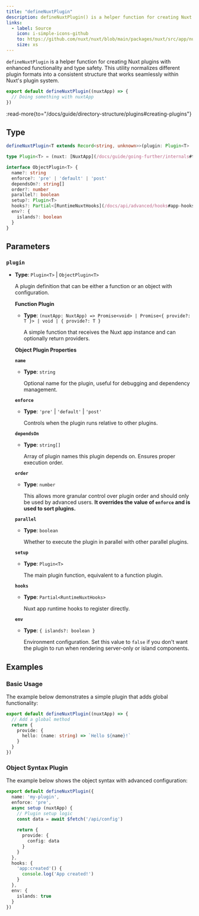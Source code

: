 ```yaml
---
title: "defineNuxtPlugin"
description: defineNuxtPlugin() is a helper function for creating Nuxt plugins.
links:
  - label: Source
    icon: i-simple-icons-github
    to: https://github.com/nuxt/nuxt/blob/main/packages/nuxt/src/app/nuxt.ts
    size: xs
---
```


`defineNuxtPlugin` is a helper function for creating Nuxt plugins with enhanced functionality and type safety. This utility normalizes different plugin formats into a consistent structure that works seamlessly within Nuxt's plugin system.

```ts [plugins/hello.ts]
export default defineNuxtPlugin((nuxtApp) => {
  // Doing something with nuxtApp
})
```

:read-more{to="/docs/guide/directory-structure/plugins#creating-plugins"}

## Type

```ts
defineNuxtPlugin<T extends Record<string, unknown>>(plugin: Plugin<T> | ObjectPlugin<T>): Plugin<T> & ObjectPlugin<T>

type Plugin<T> = (nuxt: [NuxtApp](/docs/guide/going-further/internals#the-nuxtapp-interface)) => Promise<void> | Promise<{ provide?: T }> | void | { provide?: T }

interface ObjectPlugin<T> {
  name?: string
  enforce?: 'pre' | 'default' | 'post'
  dependsOn?: string[]
  order?: number
  parallel?: boolean
  setup?: Plugin<T>
  hooks?: Partial<[RuntimeNuxtHooks](/docs/api/advanced/hooks#app-hooks-runtime)>
  env?: {
    islands?: boolean
  }
}
```

## Parameters

### `plugin`

- **Type**: `Plugin<T>` | `ObjectPlugin<T>`

  A plugin definition that can be either a function or an object with configuration.

  **Function Plugin**
  - **Type**: `(nuxtApp: NuxtApp) => Promise<void> | Promise<{ provide?: T }> | void | { provide?: T }`
  
    A simple function that receives the Nuxt app instance and can optionally return providers.

  **Object Plugin Properties**

  **`name`**
  - **Type**: `string`
  
    Optional name for the plugin, useful for debugging and dependency management.

  **`enforce`**
  - **Type**: `'pre'` | `'default'` | `'post'`
  
    Controls when the plugin runs relative to other plugins.

  **`dependsOn`**
  - **Type**: `string[]`
  
    Array of plugin names this plugin depends on. Ensures proper execution order.

  **`order`**
  - **Type**: `number`
  
    This allows more granular control over plugin order and should only be used by advanced users. **It overrides the value of `enforce` and is used to sort plugins.**

  **`parallel`**
  - **Type**: `boolean`
  
    Whether to execute the plugin in parallel with other parallel plugins.

  **`setup`**
  - **Type**: `Plugin<T>`
  
    The main plugin function, equivalent to a function plugin.

  **`hooks`**
  - **Type**: `Partial<RuntimeNuxtHooks>`
  
    Nuxt app runtime hooks to register directly.

  **`env`**
  - **Type**: `{ islands?: boolean }`
  
    Environment configuration. Set this value to `false` if you don't want the plugin to run when rendering server-only or island components.

## Examples

### Basic Usage

The example below demonstrates a simple plugin that adds global functionality:

```ts [plugins/hello.ts]
export default defineNuxtPlugin((nuxtApp) => {
  // Add a global method
  return {
    provide: {
      hello: (name: string) => `Hello ${name}!`
    }
  }
})
```

### Object Syntax Plugin

The example below shows the object syntax with advanced configuration:

```ts [plugins/advanced.ts]
export default defineNuxtPlugin({
  name: 'my-plugin',
  enforce: 'pre',
  async setup (nuxtApp) {
    // Plugin setup logic
    const data = await $fetch('/api/config')
    
    return {
      provide: {
        config: data
      }
    }
  },
  hooks: {
    'app:created'() {
      console.log('App created!')
    }
  },
  env: {
    islands: true
  }
})
```
